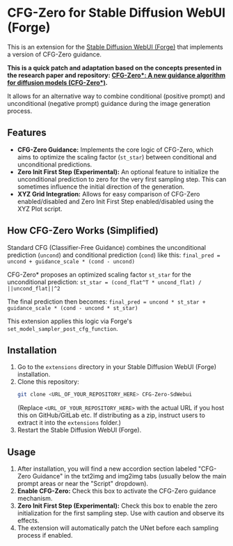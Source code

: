 # CFG-Zero for Stable Diffusion WebUI (Forge)

This is an extension for the [Stable Diffusion WebUI (Forge)](https://github.com/lllyasviel/stable-diffusion-webui-forge) that implements a version of CFG-Zero guidance.

**This is a quick patch and adaptation based on the concepts presented in the research paper and repository: [CFG-Zero*: A new guidance algorithm for diffusion models (CFG-Zero\*)](https://github.com/WeichenFan/CFG-Zero-star).**

It allows for an alternative way to combine conditional (positive prompt) and unconditional (negative prompt) guidance during the image generation process.

## Features

*   **CFG-Zero Guidance:** Implements the core logic of CFG-Zero, which aims to optimize the scaling factor (`st_star`) between conditional and unconditional predictions.
*   **Zero Init First Step (Experimental):** An optional feature to initialize the unconditional prediction to zero for the very first sampling step. This can sometimes influence the initial direction of the generation.
*   **XYZ Grid Integration:** Allows for easy comparison of CFG-Zero enabled/disabled and Zero Init First Step enabled/disabled using the XYZ Plot script.

## How CFG-Zero Works (Simplified)

Standard CFG (Classifier-Free Guidance) combines the unconditional prediction (`uncond`) and conditional prediction (`cond`) like this:
`final_pred = uncond + guidance_scale * (cond - uncond)`

CFG-Zero* proposes an optimized scaling factor `st_star` for the unconditional prediction:
`st_star = (cond_flat^T * uncond_flat) / ||uncond_flat||^2`

The final prediction then becomes:
`final_pred = uncond * st_star + guidance_scale * (cond - uncond * st_star)`

This extension applies this logic via Forge's `set_model_sampler_post_cfg_function`.

## Installation

1.  Go to the `extensions` directory in your Stable Diffusion WebUI (Forge) installation.
2.  Clone this repository:
    ```bash
    git clone <URL_OF_YOUR_REPOSITORY_HERE> CFG-Zero-SdWebui
    ```
    (Replace `<URL_OF_YOUR_REPOSITORY_HERE>` with the actual URL if you host this on GitHub/GitLab etc. If distributing as a zip, instruct users to extract it into the `extensions` folder.)
3.  Restart the Stable Diffusion WebUI (Forge).

## Usage

1.  After installation, you will find a new accordion section labeled "CFG-Zero Guidance" in the txt2img and img2img tabs (usually below the main prompt areas or near the "Script" dropdown).
2.  **Enable CFG-Zero:** Check this box to activate the CFG-Zero guidance mechanism.
3.  **Zero Init First Step (Experimental):** Check this box to enable the zero initialization for the first sampling step. Use with caution and observe its effects.
4.  The extension will automatically patch the UNet before each sampling process if enabled.
